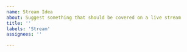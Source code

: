```yaml
---
name: Stream Idea
about: Suggest something that should be covered on a live stream
title: ''
labels: 'Stream'
assignees: ''

---
```

